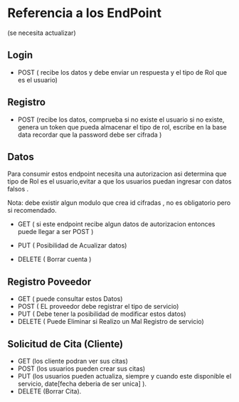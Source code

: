 # Referencia a los EndPoint

(se necesita actualizar)

## Login

- POST ( recibe los datos y debe enviar un respuesta y el tipo de Rol que es el usuario)

## Registro

- POST (recibe los datos, comprueba si no existe el usuario si no existe, genera un token que pueda almacenar el tipo de rol, escribe en la base data recordar que la password debe ser cifrada )

## Datos

Para consumir estos endpoint necesita una autorizacion
asi determina que tipo de Rol es el usuario,evitar a que los usuarios puedan ingresar con datos falsos .

Nota: debe existir algun modulo que crea id cifradas , no es obligatorio pero si recomendado.

- GET ( si este endpoint recibe algun datos de autorizacion entonces puede llegar a ser POST )

- PUT ( Posibilidad de Acualizar datos)

- DELETE ( Borrar cuenta )

## Registro Poveedor

- GET ( puede consultar estos Datos)
- POST ( EL proveedor debe registrar el tipo de servicio)
- PUT ( Debe tener la posibilidad de modificar estos datos)
- DELETE ( Puede Eliminar si Realizo un Mal Registro de servicio)

## Solicitud de Cita (Cliente)

- GET  (los cliente podran ver sus citas)
- POST (los usuarios pueden crear sus citas)
- PUT  (los usuarios pueden actualiza, siempre y cuando este disponible el servicio, date[fecha deberia de ser unica] ).
- DELETE (Borrar Cita).
